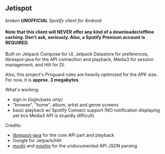## Jetispot
_broken __UNOFFICIAL__ Spotify client for Android_

#### Note that this client will NEVER offer any kind of a downloader/offline caching. Don't ask, seriously. Also, a Spotify Premium account is REQUIRED.

Built on Jetpack Compose for UI, Jetpack Datastore for preferences, librespot-java for the API connection and playback, Media3 for session management, and Hilt for DI.

Also, this project's Proguard rules are heavily optimized for the APK size. For now, it is __approx. 3 megabytes__.

What's working:
- sign in (login/pass only) 
- "browse", "home", album, artist and genre screens
- basic playback w/ Spotify Connect support (NO notification displaying yet bcs Media3 API is stupidly difficult)

Credits:
- [librespot-java](https://github.com/librespot-org/librespot-java) for the core API part and playback
- Google for Jetpack/Hilt
- [moshi](https://github.com/square/moshi/) and [moshix](https://github.com/ZacSweers/MoshiX/) for the undocumented API JSON parsing

